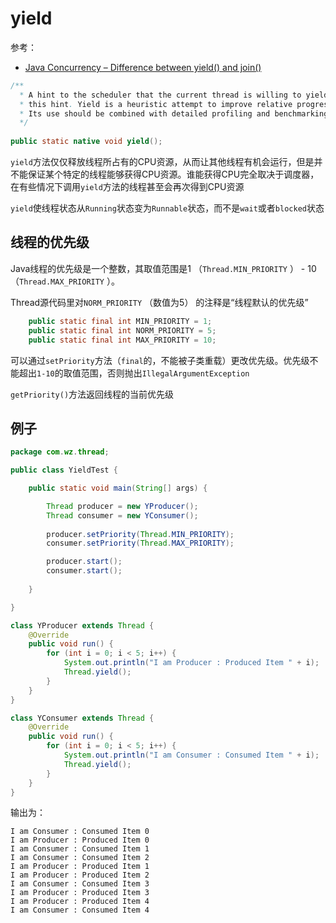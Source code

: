 # yield

参考：

+ [Java Concurrency – Difference between yield() and join()](https://howtodoinjava.com/java/multi-threading/difference-between-yield-and-join-in-threads-in-java/)

```java
/**
  * A hint to the scheduler that the current thread is willing to yield its current use of a processor. The scheduler is free to ignore
  * this hint. Yield is a heuristic attempt to improve relative progression between threads that would otherwise over-utilize a CPU.
  * Its use should be combined with detailed profiling and benchmarking to ensure that it actually has the desired effect.
  */
 
public static native void yield();
```

`yield`方法仅仅释放线程所占有的CPU资源，从而让其他线程有机会运行，但是并不能保证某个特定的线程能够获得CPU资源。谁能获得CPU完全取决于调度器，在有些情况下调用`yield`方法的线程甚至会再次得到CPU资源

`yield`使线程状态从`Running`状态变为`Runnable`状态，而不是`wait`或者`blocked`状态


## 线程的优先级

Java线程的优先级是一个整数，其取值范围是1 （`Thread.MIN_PRIORITY` ） - 10 （`Thread.MAX_PRIORITY` ）。

Thread源代码里对`NORM_PRIORITY` （数值为5） 的注释是“线程默认的优先级”

```java
    public static final int MIN_PRIORITY = 1;
    public static final int NORM_PRIORITY = 5;
    public static final int MAX_PRIORITY = 10;
```

可以通过`setPriority`方法（`final`的，不能被子类重载）更改优先级。优先级不能超出`1-10`的取值范围，否则抛出`IllegalArgumentException`

`getPriority()`方法返回线程的当前优先级


## 例子

```java
package com.wz.thread;

public class YieldTest {

	public static void main(String[] args) {

		Thread producer = new YProducer();
		Thread consumer = new YConsumer();
		
		producer.setPriority(Thread.MIN_PRIORITY);
		consumer.setPriority(Thread.MAX_PRIORITY);

		producer.start();
		consumer.start();
		
	}

}

class YProducer extends Thread {
	@Override
	public void run() {
		for (int i = 0; i < 5; i++) {
			System.out.println("I am Producer : Produced Item " + i);
			Thread.yield();
		}
	}
}

class YConsumer extends Thread {
	@Override
	public void run() {
		for (int i = 0; i < 5; i++) {
			System.out.println("I am Consumer : Consumed Item " + i);
			Thread.yield();
		}
	}
}
```

输出为：

```
I am Consumer : Consumed Item 0
I am Producer : Produced Item 0
I am Consumer : Consumed Item 1
I am Consumer : Consumed Item 2
I am Producer : Produced Item 1
I am Producer : Produced Item 2
I am Consumer : Consumed Item 3
I am Producer : Produced Item 3
I am Producer : Produced Item 4
I am Consumer : Consumed Item 4
```



